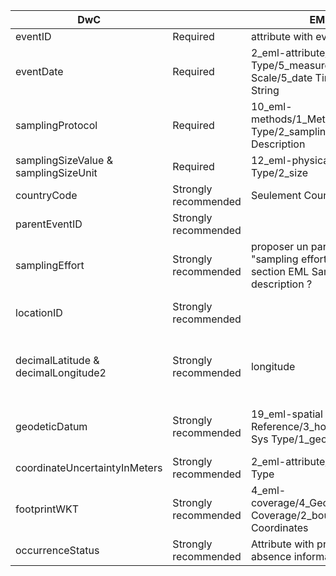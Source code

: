| DwC                                  |                      | EML                                                                                 |                                                                                        |                                                                                                                                     |          |                                                                                         |
|--------------------------------------|----------------------|-------------------------------------------------------------------------------------|----------------------------------------------------------------------------------------|-------------------------------------------------------------------------------------------------------------------------------------|----------|-----------------------------------------------------------------------------------------|
| eventID                              | Required             | attribute with eventID                                                              |                                                                                        |                                                                                                                                     |          |                                                                                         |
| eventDate                            | Required             | 2_eml-attribute/2_Attribute Type/5_measurement Scale/5_date Time/1_format String    | and                                                                                    | 4_eml-coverage/3_Single Date Time Type/1_calendar Date                                                                              | or       | 4_eml-coverage/2_Temporal Coverage/2_range Of Dates                                     |
| samplingProtocol                     | Required             | 10_eml-methods/1_Methods Type/2_sampling/2_sampling Description                     |                                                                                        |                                                                                                                                     |          |                                                                                         |
| samplingSizeValue & samplingSizeUnit | Required             | 12_eml-physical/1_Physical Type/2_size                                              | and if needed custom unit                                                              | 2_eml-attribute/4_Unit Type/2_custom Unit                                                                                           |          |                                                                                         |
| countryCode                          | Strongly recommended | Seulement Country en EML                                                            | 11_eml-party/3_Address/5_country                                                       |                                                                                                                                     |          |                                                                                         |
| parentEventID                        | Strongly recommended |                                                                                     |                                                                                        |                                                                                                                                     |          |                                                                                         |
| samplingEffort                       | Strongly recommended | proposer un paragraphe "sampling effort" dans la section EML Sampling description ? | 10_eml-methods/1_Methods Type/2_sampling/2_sampling Description                        | Examples for sampling effort are "40 trap-nights", "10 observer-hours"                                                              |          |                                                                                         |
| locationID                           | Strongly recommended |                                                                                     |                                                                                        | Example: http://www.geonames.org/10793757/dnb-6.html                                                                                |          |                                                                                         |
| decimalLatitude & decimalLongitude2  | Strongly recommended | longitude                                                                           | 4_eml-coverage/4_Geographic Coverage/2_bounding Coordinates/1_west Bounding Coordinate | 4_eml-coverage/4_Geographic Coverage/2_bounding Coordinates/2_east Bounding Coordinate                                              | latitude | 4_eml-coverage/4_Geographic Coverage/2_bounding Coordinates/3_north Bounding Coordinate |
| geodeticDatum                        | Strongly recommended | 19_eml-spatial Reference/3_horiz Coord Sys Type/1_geog Coord Sys                    |                                                                                        | Examples: WGS84;EPSG:4326; unknown. / When no value is supplied, GBIF's indexing process assumes the reference system to be WGS 84  |          |                                                                                         |
| coordinateUncertaintyInMeters        | Strongly recommended | 2_eml-attribute/5_Precision Type                                                    |                                                                                        |                                                                                                                                     |          |                                                                                         |
| footprintWKT                         | Strongly recommended | 4_eml-coverage/4_Geographic Coverage/2_bounding Coordinates                         |                                                                                        |                                                                                                                                     |          |                                                                                         |
| occurrenceStatus                     | Strongly recommended | Attribute with presence / absence information                                       |                                                                                        |                                                                                                                                     |          |                                                                                         |
